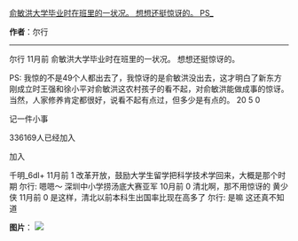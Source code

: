 

[俞敏洪大学毕业时在班里的一状况。 想想还挺惊讶的。 PS_](https://m.okjike.com/originalPosts/6655a2cc923e268d05c0aca5?s=ewoidSI6ICI1N2Y0ZGFjYWI2YzFlNTEzMDBiMDQyNmQiCn0=)

**作者**：尔行

---

尔行
11月前
俞敏洪大学毕业时在班里的一状况。
想想还挺惊讶的。

PS: 我惊的不是49个人都出去了，我惊讶的是俞敏洪没出去，这才明白了新东方刚成立时王强和徐小平对俞敏洪这农村孩子的看不起，对俞敏洪能做成事的惊讶。当然，人家修养肯定都很好，说看不起有点过，但多少是有点的。
20
5
0

记一件小事

336169人已经加入

加入

千明_6dl+
11月前
1
改革开放，鼓励大学生留学把科学技术学回来，大概是那个时期
尔行: 嗯嗯～
深圳中小学捞汤底大赛亚军
10月前
0
清北啊，那不用惊讶的
黄少侠
11月前
0
是这样，清北以前本科生出国率比现在高多了
尔行: 是嘛 这还真不知道

**图片**：
![](https://cdnv2.ruguoapp.com/FpVE5HbbxFOZFlwvlCWYFpl313EWv3.jpg?imageMogr2/auto-orient/thumbnail/1500x2000%3E/interlace/1)